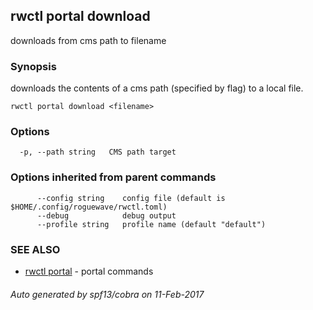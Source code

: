 ## rwctl portal download

downloads from cms path to filename

### Synopsis


downloads the contents of a cms path (specified by flag) to a local file.

```
rwctl portal download <filename>
```

### Options

```
  -p, --path string   CMS path target
```

### Options inherited from parent commands

```
      --config string    config file (default is $HOME/.config/roguewave/rwctl.toml)
      --debug            debug output
      --profile string   profile name (default "default")
```

### SEE ALSO
* [rwctl portal](rwctl_portal.md)	 - portal commands

###### Auto generated by spf13/cobra on 11-Feb-2017
